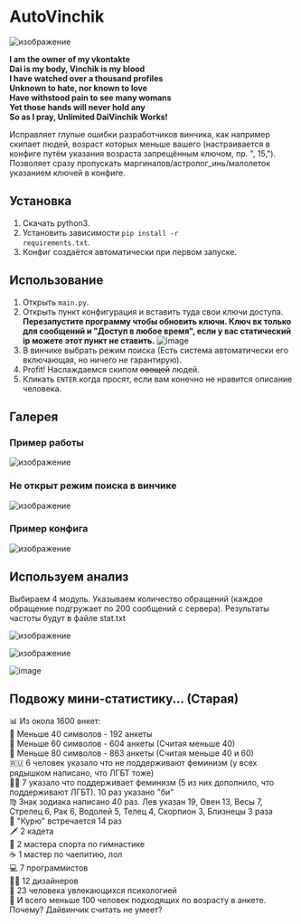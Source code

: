 # AutoVinchik

![изображение](https://user-images.githubusercontent.com/59798021/137908712-f20f8aa3-a591-4268-8ea5-c11257bda587.png)

<b>I am the owner of my vkontakte<br>
Dai is my body, Vinchik is my blood<br>
I have watched over a thousand profiles<br>
Unknown to hate, nor known to love<br>
Have withstood pain to see many womans<br>
Yet those hands will never hold any<br>
So as I pray, Unlimited DaiVinchik Works!</b>

Исправляет глупые ошибки разработчиков винчика, как например скипает людей, возраст которых меньше вашего (настраивается в конфиге путём указания возраста запрещённым ключом, пр. ", 15,"). Позволяет сразу пропускать маргиналов/астролог_инь/малолеток указанием ключей в конфиге.

<h2>Установка</h2>

1. Скачать python3.
2. Установить зависимости <code>pip install -r requirements.txt</code>.
3. Конфиг создаётся автоматически при первом запуске.

<h2>Использование</h2>

1. Открыть <code>main.py</code>.
2. Открыть пункт конфигурация и вставить туда свои ключи доступа. <b>Перезапустите программу чтобы обновить ключи. Ключ вк только для сообщений и "Доступ в любое время", если у вас статический ip можете этот пункт не ставить.</b>
![image](https://user-images.githubusercontent.com/59798021/175807356-55a905ad-5c7f-4593-b670-89e7aad68397.png)
4. В винчике выбрать режим поиска (Есть система автоматически его включающая, но ничего не гарантирую).
5. Profit! Наслаждаемся скипом <strike>овощей</strike> людей.
6. Кликать <code>ENTER</code> когда просят, если вам конечно не нравится описание человека.

<h2>Галерея</h2>

<h3>Пример работы</h3>

![изображение](https://user-images.githubusercontent.com/59798021/137908278-fde4eba0-396a-44e4-b0e9-53a877062b18.png)

<h3>Не открыт режим поиска в винчике</h3>

![изображение](https://user-images.githubusercontent.com/59798021/137907853-4359fde8-fec1-4bb1-bd41-51e870a607df.png)

<h3>Пример конфига</h3>

![изображение](https://user-images.githubusercontent.com/59798021/137908426-5607e97e-8943-422a-9159-5509d4416647.png)

<h2>Используем анализ</h2>
Выбираем 4 модуль. Указываем количество обращений (каждое обращение подгружает по 200 сообщений с сервера). Результаты частоты будут в файле stat.txt

![изображение](https://user-images.githubusercontent.com/59798021/209478503-448cb7e8-e299-476a-9c49-7ef391025bff.png)

![изображение](https://user-images.githubusercontent.com/59798021/209478507-a9f9216e-836e-4b64-a60b-40964be2a068.png)

![image](https://user-images.githubusercontent.com/59798021/209521452-56a5a3ac-e3e5-4c37-a92f-bb946291671a.png)

<h2>Подвожу мини-статистику... (Старая)</h2>
📊 Из окола 1600 анкет: <br>
🚤 Меньше 40 символов - 192 анкеты<br>
🚙 Меньше 60 символов - 604 анкеты (Считая меньше 40)<br>
🚂 Меньше 80 символов - 863 анкеты (Считая меньше 40 и 60)<br>
🇷🇺 6 человек указало что не поддерживают феминизм (у всех рядышком написано, что ЛГБТ тоже)<br>
🏳️‍🌈 7 указало что поддерживает феминизм (5 из них дополнило, что поддерживают ЛГБТ). 10 раз указано "би"<br>
♍️ Знак зодиака написано 40 раз. Лев указан 19, Овен 13, Весы 7, Стрелец 6, Рак 6, Водолей 5, Телец 4, Скорпион 3, Близнецы 3 раза<br>
🚬 "Курю" встречается 14 раз<br>
🗡 2 кадета<br>
🤸 2 мастера спорта по гимнастике<br>
☕️ 1 мастер по чаепитию, лол<br>
💻 7 программистов<br>
👨‍🎨 12 дизайнеров<br>
🧠 23 человека увлекающихся психологией<br>
📅 И всего меньше 100 человек подходящих по возрасту в анкете. Почему? Дайвинчик считать не умеет?<br>


